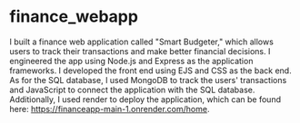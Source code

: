 # finance_webapp

I built a finance web application called "Smart Budgeter," which allows users to track their transactions and make better financial decisions. I engineered the app using Node.js and Express as the application frameworks. I developed the front end using EJS and CSS as the back end. As for the SQL database, I used MongoDB to track the users' transactions and JavaScript to connect the application with the SQL database. Additionally, I used render to deploy the application, which can be found here: https://financeapp-main-1.onrender.com/home. 
